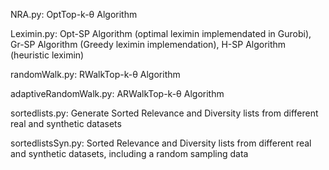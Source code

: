 NRA.py: OptTop-k-θ Algorithm

Leximin.py: Opt-SP Algorithm (optimal leximin implemendated in Gurobi), Gr-SP Algorithm (Greedy leximin implemendation), H-SP Algorithm (heuristic leximin)

randomWalk.py: RWalkTop-k-θ Algorithm

adaptiveRandomWalk.py: ARWalkTop-k-θ Algorithm

sortedlists.py: Generate Sorted Relevance and Diversity lists from different real and synthetic datasets

sortedlistsSyn.py: Sorted Relevance and Diversity lists from different real and synthetic datasets, including a random sampling data

